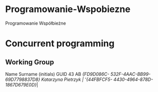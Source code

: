 # Programowanie-Wspobiezne
Programowanie Współbieżne
# Concurrent programming
## Working Group
Name Surname (initials) GUID
43
AB
*{FD9D086C-
532F-4AAC-BB99-69D7798837D8}
Katarzyna Pietrzyk
| '{44FBFCF5-
4430-4964-878D- 1867D679E0D}*|
